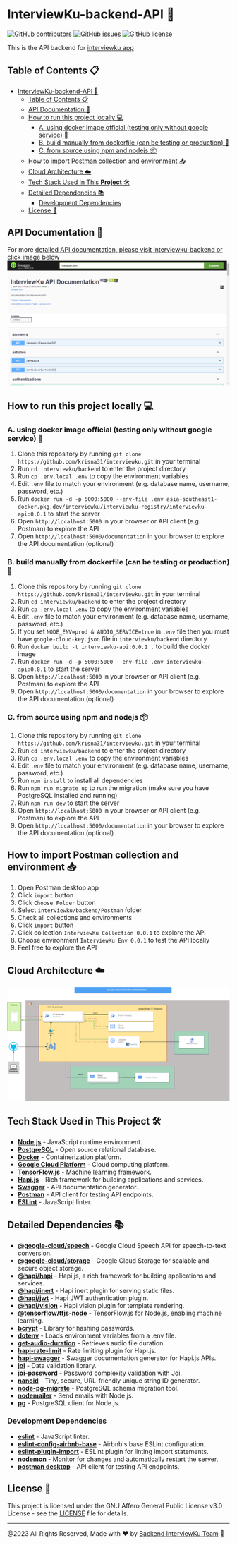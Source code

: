 # InterviewKu-backend-API 🚀

[![GitHub contributors](https://img.shields.io/github/contributors/krisna31/interviewku.svg)](https://github.com/krisna31/interviewku/graphs/contributors)
[![GitHub issues](https://img.shields.io/github/issues/krisna31/interviewku.svg)](https://github.com/krisna31/interviewku/issues)
[![GitHub license](https://img.shields.io/github/license/krisna31/interviewku.svg)](https://github.com/krisna31/interviewku/blob/master/LICENSE)

This is the API backend for [interviewku app](https://github.com/krisna31/interviewku/tree/master/mobile-development)

## Table of Contents 📋

- [InterviewKu-backend-API 🚀](#interviewku-backend-api-)
  - [Table of Contents 📋](#table-of-contents-)
  - [API Documentation 📖](#api-documentation-)
  - [How to run this project locally 💻](#how-to-run-this-project-locally-)
    - [A. using docker image official (testing only without google service) 🐳](#a-using-docker-image-official-testing-only-without-google-service-)
    - [B. build manually from dockerfile (can be testing or production) 🐳](#b-build-manually-from-dockerfile-can-be-testing-or-production-)
    - [C. from source using npm and nodejs 📦](#c-from-source-using-npm-and-nodejs-)
  - [How to import Postman collection and environment 📥](#how-to-import-postman-collection-and-environment-)
  - [Cloud Architecture ☁️](#cloud-architecture-️)
  - [Tech Stack Used in This **Project** 🛠️](#tech-stack-used-in-this-project-️)
  - [Detailed Dependencies 📚](#detailed-dependencies-)
    - [Development Dependencies](#development-dependencies)
  - [License 📄](#license-)

## API Documentation 📖

For more [detailed API documentation, please visit interviewku-backend or click image below](http://backup.interviewku.tech/documentation)
[![cloud architecture](./Pictures/API.png)](http://backup.interviewku.tech/documentation)

## How to run this project locally 💻

### A. using docker image official (testing only without google service) 🐳

1. Clone this repository by running `git clone https://github.com/krisna31/interviewku.git` in your terminal
2. Run `cd interviewku/backend` to enter the project directory
3. Run `cp .env.local .env` to copy the environment variables
4. Edit `.env` file to match your environment (e.g. database name, username, password, etc.)
5. Run `docker run -d -p 5000:5000 --env-file .env asia-southeast1-docker.pkg.dev/interviewku/interviewku-registry/interviewku-api:0.0.1` to start the server
6. Open `http://localhost:5000` in your browser or API client (e.g. Postman) to explore the API
7. Open `http://localhost:5000/documentation` in your browser to explore the API documentation (optional)

### B. build manually from dockerfile (can be testing or production) 🐳

1. Clone this repository by running `git clone https://github.com/krisna31/interviewku.git` in your terminal
2. Run `cd interviewku/backend` to enter the project directory
3. Run `cp .env.local .env` to copy the environment variables
4. Edit `.env` file to match your environment (e.g. database name, username, password, etc.)
5. If you set `NODE_ENV=prod & AUDIO_SERVICE=true` in `.env` file then you must have `google-cloud-key.json` file in `interviewku/backend` directory
6. Run `docker build -t interviewku-api:0.0.1 .` to build the docker image
7. Run `docker run -d -p 5000:5000 --env-file .env interviewku-api:0.0.1` to start the server
8. Open `http://localhost:5000` in your browser or API client (e.g. Postman) to explore the API
9. Open `http://localhost:5000/documentation` in your browser to explore the API documentation (optional)

### C. from source using npm and nodejs 📦

1. Clone this repository by running `git clone https://github.com/krisna31/interviewku.git` in your terminal
2. Run `cd interviewku/backend` to enter the project directory
3. Run `cp .env.local .env` to copy the environment variables
4. Edit `.env` file to match your environment (e.g. database name, username, password, etc.)
5. Run `npm install` to install all dependencies
6. Run `npm run migrate up` to run the migration (make sure you have PostgreSQL installed and running)
7. Run `npm run dev` to start the server
8. Open `http://localhost:5000` in your browser or API client (e.g. Postman) to explore the API
9. Open `http://localhost:5000/documentation` in your browser to explore the API documentation (optional)

## How to import Postman collection and environment 📥

1. Open Postman desktop app
2. Click `import` button
3. Click `Choose Folder` button
4. Select `interviewku/backend/Postman` folder
5. Check all collections and environments
6. Click `import` button
7. Click collection `InterviewKu Collection 0.0.1` to explore the API
8. Choose environment `InterviewKu Env 0.0.1` to test the API locally
9. Feel free to explore the API

## Cloud Architecture ☁️

![cloud architecture](./Pictures/CloudArchitecture.png)

## Tech Stack Used in This **Project** 🛠️

- **[Node.js](https://nodejs.org/en/)** - JavaScript runtime environment.
- **[PostgreSQL](https://www.postgresql.org/)** - Open source relational database.
- **[Docker](https://www.docker.com/)** - Containerization platform.
- **[Google Cloud Platform](https://cloud.google.com/)** - Cloud computing platform.
- **[TensorFlow.js](https://www.tensorflow.org/js)** - Machine learning framework.
- **[Hapi.js](https://hapi.dev/)** - Rich framework for building applications and services.
- **[Swagger](https://swagger.io/)** - API documentation generator.
- **[Postman](https://www.postman.com/)** - API client for testing API endpoints.
- **[ESLint](https://eslint.org/)** - JavaScript linter.

## Detailed Dependencies 📚

- **[@google-cloud/speech](https://www.npmjs.com/package/@google-cloud/speech)** - Google Cloud Speech API for speech-to-text conversion.
- **[@google-cloud/storage](https://www.npmjs.com/package/@google-cloud/storage)** - Google Cloud Storage for scalable and secure object storage.
- **[@hapi/hapi](https://www.npmjs.com/package/@hapi/hapi)** - Hapi.js, a rich framework for building applications and services.
- **[@hapi/inert](https://www.npmjs.com/package/@hapi/inert)** - Hapi inert plugin for serving static files.
- **[@hapi/jwt](https://www.npmjs.com/package/@hapi/jwt)** - Hapi JWT authentication plugin.
- **[@hapi/vision](https://www.npmjs.com/package/@hapi/vision)** - Hapi vision plugin for template rendering.
- **[@tensorflow/tfjs-node](https://www.npmjs.com/package/@tensorflow/tfjs-node)** - TensorFlow.js for Node.js, enabling machine learning.
- **[bcrypt](https://www.npmjs.com/package/bcrypt)** - Library for hashing passwords.
- **[dotenv](https://www.npmjs.com/package/dotenv)** - Loads environment variables from a .env file.
- **[get-audio-duration](https://www.npmjs.com/package/get-audio-duration)** - Retrieves audio file duration.
- **[hapi-rate-limit](https://www.npmjs.com/package/hapi-rate-limit)** - Rate limiting plugin for Hapi.js.
- **[hapi-swagger](https://www.npmjs.com/package/hapi-swagger)** - Swagger documentation generator for Hapi.js APIs.
- **[joi](https://www.npmjs.com/package/joi)** - Data validation library.
- **[joi-password](https://www.npmjs.com/package/joi-password)** - Password complexity validation with Joi.
- **[nanoid](https://www.npmjs.com/package/nanoid)** - Tiny, secure, URL-friendly unique string ID generator.
- **[node-pg-migrate](https://www.npmjs.com/package/node-pg-migrate)** - PostgreSQL schema migration tool.
- **[nodemailer](https://www.npmjs.com/package/nodemailer)** - Send emails with Node.js.
- **[pg](https://www.npmjs.com/package/pg)** - PostgreSQL client for Node.js.

### Development Dependencies

- **[eslint](https://www.npmjs.com/package/eslint)** - JavaScript linter.
- **[eslint-config-airbnb-base](https://www.npmjs.com/package/eslint-config-airbnb-base)** - Airbnb's base ESLint configuration.
- **[eslint-plugin-import](https://www.npmjs.com/package/eslint-plugin-import)** - ESLint plugin for linting import statements.
- **[nodemon](https://www.npmjs.com/package/nodemon)** - Monitor for changes and automatically restart the server.
- **[postman desktop](https://www.postman.com/)** - API client for testing API endpoints.

## License 📄

This project is licensed under the GNU Affero General Public License v3.0 License - see the [LICENSE](../LICENSE) file for details.

---

@2023 All Rights Reserved, Made with ❤️ by [Backend InterviewKu Team](https://github.com/krisna31/interviewku/graphs/contributors) 🤗
